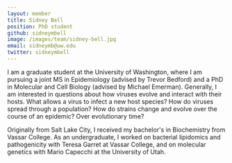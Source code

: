 ```yaml
---
layout: member
title: Sidney Bell
position: PhD student
github: sidneymbell
image: /images/team/sidney-bell.jpg
email: sidneymb@uw.edu
twitter: sidneymbell 
---
```


I am a graduate student at the University of Washington, where I am pursuing a joint MS in Epidemiology (advised by Trevor Bedford) and a PhD in Molecular and Cell Biology (advised by Michael Emerman). Generally, I am interested in questions about how viruses evolve and interact with their hosts. What allows a virus to infect a new host species? How do viruses spread through a population? How do strains change and evolve over the course of an epidemic? Over evolutionary time?

Originally from Salt Lake City, I received my bachelor's in Biochemistry from Vassar College. As an undergraduate, I worked on bacterial lipidomics and pathogenicity with Teresa Garret at Vassar College, and on molecular genetics with Mario Capecchi at the University of Utah.
